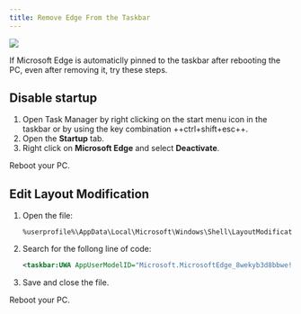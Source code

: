 ```yaml
---
title: Remove Edge From the Taskbar
---
```


![](/assets/images/ms-edge-ban.png)

If Microsoft Edge is automaticlly pinned to the taskbar after rebooting the PC, even after removing it, try these steps.

## Disable startup

1. Open Task Manager by right clicking on the start menu icon in the taskbar or by using the key combination ++ctrl+shift+esc++.
2. Open the **Startup** tab.
3. Right click on **Microsoft Edge** and select **Deactivate**.

Reboot your PC.

## Edit Layout Modification

1. Open the file: 

    ```
    %userprofile%\AppData\Local\Microsoft\Windows\Shell\LayoutModification.xml`.
    ```

1. Search for the follong line of code:

    ```xml
    <taskbar:UWA AppUserModelID="Microsoft.MicrosoftEdge_8wekyb3d8bbwe!MicrosoftEdge" />
    ```

1. Save and close the file.

Reboot your PC.